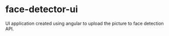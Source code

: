 # face-detector-ui
UI application created using angular to upload the picture to face detection API.
